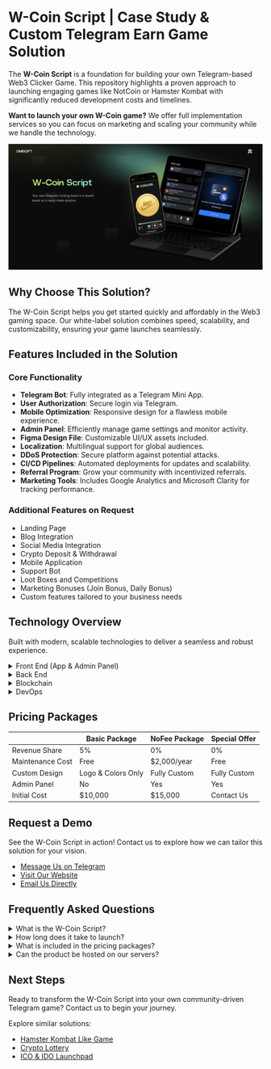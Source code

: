 # W-Coin Script | Case Study & Custom Telegram Earn Game Solution

The **W-Coin Script** is a foundation for building your own Telegram-based Web3 Clicker Game. This repository highlights a proven approach to launching engaging games like NotCoin or Hamster Kombat with significantly reduced development costs and timelines.

**Want to launch your own W-Coin game?** We offer full implementation services so you can focus on marketing and scaling your community while we handle the technology.

![W-Coin Clone GitHub Image](wcoin.png "White Label W-Coin Script | GitHub")


## Why Choose This Solution?

The W-Coin Script helps you get started quickly and affordably in the Web3 gaming space. Our white-label solution combines speed, scalability, and customizability, ensuring your game launches seamlessly.


## Features Included in the Solution

### Core Functionality

- **Telegram Bot**: Fully integrated as a Telegram Mini App.  
- **User Authorization**: Secure login via Telegram.  
- **Mobile Optimization**: Responsive design for a flawless mobile experience.  
- **Admin Panel**: Efficiently manage game settings and monitor activity.  
- **Figma Design File**: Customizable UI/UX assets included.  
- **Localization**: Multilingual support for global audiences.  
- **DDoS Protection**: Secure platform against potential attacks.  
- **CI/CD Pipelines**: Automated deployments for updates and scalability.  
- **Referral Program**: Grow your community with incentivized referrals.  
- **Marketing Tools**: Includes Google Analytics and Microsoft Clarity for tracking performance.  

### Additional Features on Request

- Landing Page  
- Blog Integration  
- Social Media Integration  
- Crypto Deposit & Withdrawal  
- Mobile Application  
- Support Bot  
- Loot Boxes and Competitions  
- Marketing Bonuses (Join Bonus, Daily Bonus)  
- Custom features tailored to your business needs  


## Technology Overview

Built with modern, scalable technologies to deliver a seamless and robust experience.

<details>
  <summary>Front End (App & Admin Panel)</summary>
  <ul>
      <li>React.js</li>
      <li>Redux Toolkit</li>
      <li>TypeScript</li>
      <li>Wagmi</li>
      <li>Jest (Unit Testing)</li>
  </ul>
</details>

<details>
  <summary>Back End</summary>
  <ul>
      <li>Node.js</li>
      <li>Express.js</li>
      <li>TypeScript</li>
      <li>MongoDB & Mongoose</li>
      <li>Swagger (API Documentation)</li>
      <li>Jest & Supertest (Testing)</li>
  </ul>
</details>

<details>
  <summary>Blockchain</summary>
  <ul>
      <li>Solidity (Smart Contracts for W-Coin Script)</li>
  </ul>
</details>

<details>
  <summary>DevOps</summary>
  <ul>
      <li>Docker</li>
      <li>GitLab CI</li>
      <li>AWS Services</li>
  </ul>
</details>


## Pricing Packages

|                     | Basic Package      | NoFee Package | Special Offer  |
|---------------------|--------------------|---------------|----------------|
| Revenue Share       | 5%                 | 0%            | 0%             |
| Maintenance Cost    | Free               | $2,000/year   | Free           |
| Custom Design       | Logo & Colors Only | Fully Custom  | Fully Custom   |
| Admin Panel         | No                 | Yes           | Yes            |
| Initial Cost        | $10,000            | $15,000       | Contact Us     |


## Request a Demo

See the W-Coin Script in action! Contact us to explore how we can tailor this solution for your vision.

- <a href="https://telegram.me/omisoft" target="_blank">Message Us on Telegram</a>  
- <a href="https://omisoft.net/contact-us?utm_campaign=w-coin-clone&utm_medium=social&utm_source=github" target="_blank">Visit Our Website</a>  
- [Email Us Directly](mailto:hi@omisoft.net)  


## Frequently Asked Questions

<details>
  <summary>What is the W-Coin Script?</summary>
  <p>The W-Coin Script is a white-label Telegram Clicker Game designed to help Web3 projects build engaged communities. Popular examples include NotCoin and Hamster Kombat games.</p>
</details>

<details>
  <summary>How long does it take to launch?</summary>
  <p>As a white-label solution, development and launch take less than a month—3-4 times faster than building from scratch.</p>
</details>

<details>
  <summary>What is included in the pricing packages?</summary>
  <p>The Basic and NoFee packages vary by customization level, maintenance costs, and revenue share. Contact us for details about our Special Offer tailored for large communities.</p>
</details>

<details>
  <summary>Can the product be hosted on our servers?</summary>
  <p>Yes, we provide CI/CD pipelines to ensure smooth updates and deployments on your infrastructure.</p>
</details>


## Next Steps

Ready to transform the W-Coin Script into your own community-driven Telegram game? Contact us to begin your journey.  

Explore similar solutions:  

- [Hamster Kombat Like Game](https://omisoft.net/demo/hamster-kombat-clone-script)  
- [Crypto Lottery](https://omisoft.net/demo/crypto-lottery)  
- [ICO & IDO Launchpad](https://omisoft.net/demo/white-label-crypto-launchpad-development)  
